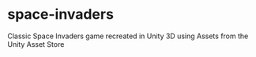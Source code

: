 # space-invaders
Classic Space Invaders game recreated in Unity 3D using Assets from the Unity Asset Store
